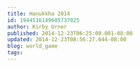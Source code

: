 ```yaml
---
title: Hanukkha 2014
id: 1944516149605737025
author: Kirby Urner
published: 2014-12-23T06:25:00.001-08:00
updated: 2014-12-23T08:56:27.644-08:00
blog: world_game
tags: 
---
```


